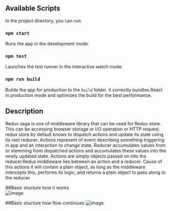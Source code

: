 ## Available Scripts
In the project directory, you can run:

### `npm start`
Runs the app in the development mode.

### `npm test`
Launches the test runner in the interactive watch mode.

### `npm run build`
Builds the app for production to the `build` folder.
It correctly bundles React in production mode and optimizes the build for the best performance.

## Description
Redux saga is one of middleware library that can be used for Redux store. This can be accessing browser storage or I/O operation or HTTP request. redux store by default knows to dispatch actions and update its state using its root reducer. Actions represent of event describing something triggering in app and an interaction to change state. Reducer accumulates values from or stemming from dispatched actions and accumulates these values into the newly updated state. Actions are simply objects passed on into the reducer.Redux middleware lies between an action and a reducer. Cause of this actions it will contain a plain object, as long as the middleware intercepts this, performs its logic, and returns a plain object to pass along to the reducer. 

##Basic stucture  how it works  
![image](https://user-images.githubusercontent.com/88363725/134850567-001ee238-55a9-41c3-9ea0-0cfa37afbfef.png)

##Basic stucture  how flow continiues
![image](https://user-images.githubusercontent.com/88363725/134850689-62c88792-4fb0-4cab-b58c-3a06ffb31b90.png)
